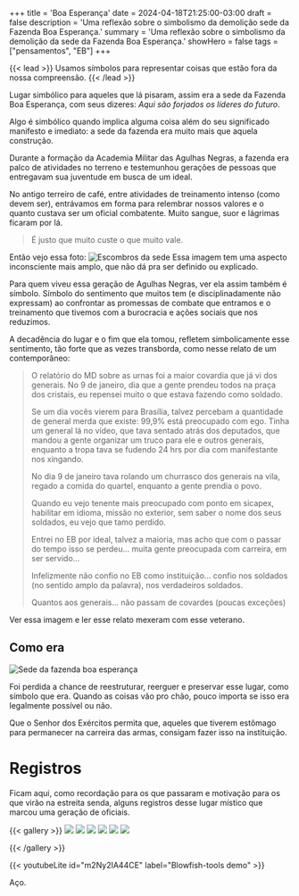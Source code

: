 +++
title = 'Boa Esperança'
date = 2024-04-18T21:25:00-03:00
draft = false
description = 'Uma reflexão sobre o simbolismo da demolição sede da Fazenda Boa Esperança.'
summary = 'Uma reflexão sobre o simbolismo da demolição da sede da Fazenda Boa Esperança.'
showHero = false
tags = ["pensamentos", "EB"]
+++

{{< lead >}}
Usamos símbolos para representar coisas que estão fora da nossa compreensão.
{{< /lead >}}

Lugar simbólico para aqueles que lá pisaram, assim era a sede da Fazenda Boa Esperança, com seus dizeres: *Aqui são forjados os líderes do futuro*.

Algo é simbólico quando implica alguma coisa além do seu significado manifesto e imediato: a sede da fazenda era muito mais que aquela construção.

Durante a formação da Academia Militar das Agulhas Negras, a fazenda era palco
de atividades no terreno e testemunhou gerações de pessoas que entregavam sua juventude em busca de um ideal.

No antigo terreiro de café, entre atividades de treinamento intenso (como devem ser), entrávamos em forma 
para relembrar nossos valores e o quanto custava ser um oficial combatente. Muito sangue, suor e lágrimas ficaram por lá.
> É justo que muito custe o que muito vale.

Então vejo essa foto:
![Escombros da sede](gallery/escombros.jpg "Escombros do que sobrou da sede da Fazenda Boa Esperança")
Essa imagem tem uma aspecto inconsciente mais amplo, que não dá pra
ser definido ou explicado.

Para quem viveu essa geração de Agulhas Negras, ver ela assim também é símbolo.
Símbolo do sentimento que muitos tem (e disciplinadamente não expressam) ao confrontar as promessas de combate que entramos e o treinamento que tivemos com a burocracia e ações sociais que nos reduzimos.

A decadência do lugar e o fim que ela tomou, refletem simbolicamente esse sentimento, tão forte que as vezes transborda, como nesse relato de um contemporâneo:

>O relatório do MD sobre as urnas foi a maior covardia que já vi dos generais.
>No 9 de janeiro, dia que a gente prendeu todos na praça dos cristais, eu repensei muito o que estava fazendo como soldado.
>
>Se um dia vocês vierem para Brasília, talvez percebam a quantidade de general merda que existe: 99,9% está preocupado com ego.
>Tinha um general lá no vídeo, que tava sentado atrás dos deputados, que mandou a gente organizar um truco para ele e outros generais, enquanto a tropa tava se fudendo 24 hrs por dia com manifestante nos xingando.
>
>No dia 9 de janeiro tava rolando um churrasco dos generais na vila, regado a comida do quartel, enquanto a gente prendia o povo.
>
>Quando eu vejo tenente mais preocupado com ponto em sicapex, habilitar em idioma, missão no exterior, sem saber o nome dos seus soldados, eu vejo que tamo perdido.
>
>Entrei no EB por ideal, talvez a maioria, mas acho que com o passar do tempo isso se perdeu… muita gente preocupada com carreira, em ser servido…
>
>Infelizmente não confio no EB como instituição… confio nos soldados (no sentido amplo da palavra), nos verdadeiros soldados.
>
>Quantos aos generais… não passam de covardes (poucas exceções)

Ver essa imagem e ler esse relato mexeram com esse veterano.

## Como era
![Sede da fazenda boa esperança](gallery/sede-1.jpg "Símbolo do nosso curso")


Foi perdida a chance de reestruturar, reerguer e preservar esse lugar, como símbolo que era. Quando as coisas vão pro chão, pouco importa se isso era legalmente possível ou não.

Que o Senhor dos Exércitos permita que, aqueles que tiverem estômago para permanecer na carreira das armas, consigam fazer isso na instituição.

# Registros
Ficam aqui, como recordação para os que passaram e motivação para os que virão na estreita senda, alguns registros desse lugar místico que marcou uma geração de oficiais.

{{< gallery >}}
  <img src="gallery/sede-1.jpg" class="grid-w50 md:grid-w33 xl:grid-w25" />
  <img src="gallery/sede-2.jpg" class="grid-w50 md:grid-w33 xl:grid-w25" />
  <img src="gallery/sede-3.jpg" class="grid-w50 md:grid-w33 xl:grid-w25" />
  <img src="gallery/sede-4.jpg" class="grid-w50 md:grid-w33 xl:grid-w25" />
  <img src="gallery/barracas.jpg" class="grid-w50 md:grid-w33 xl:grid-w25" />
  <img src="gallery/vista-porteira.jpg" class="grid-w50 md:grid-w33 xl:grid-w25" />
  
{{< /gallery >}}

{{< youtubeLite id="m2Ny2IA44CE" label="Blowfish-tools demo" >}}

Aço.